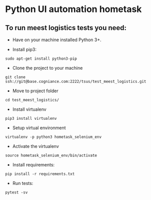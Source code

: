# Python UI automation hometask
## To run meest logistics tests you need:

* Have on your machine installed Python 3+.

* Install pip3:

```sudo apt-get install python3-pip```

* Clone the project to your machine

```git clone ssh://git@base.cogniance.com:2222/tsus/test_meest_logistics.git```

* Move to project folder

```cd test_meest_logistics/```

* Install virtualenv

```pip3 install virtualenv```

* Setup virtual environment

```virtualenv -p python3 hometask_selenium_env```
    
* Activate the virtualenv

```source hometask_selenium_env/bin/activate```
    
* Install requirements:

```pip install -r requirements.txt```

* Run tests:

```pytest -sv```